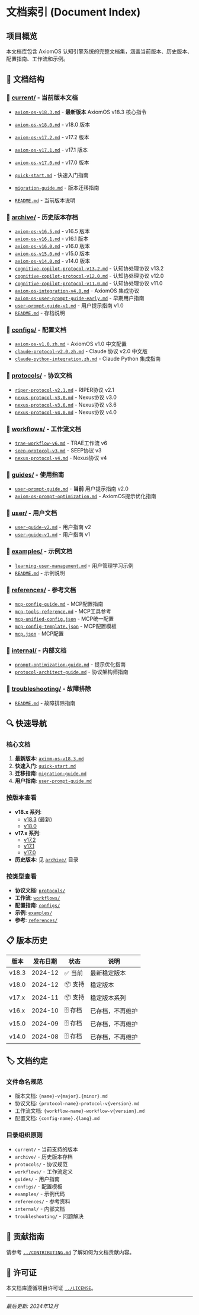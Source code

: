 # 文档索引 (Document Index)

## 项目概览
本文档库包含 AxiomOS 认知引擎系统的完整文档集，涵盖当前版本、历史版本、配置指南、工作流和示例。

## 📁 文档结构

### 📂 [current/](./current/) - 当前版本文档
- [`axiom-os-v18.3.md`](./current/axiom-os-v18.3.md) - **最新版本** AxiomOS v18.3 核心指令

- [`axiom-os-v18.0.md`](./current/axiom-os-v18.0.md) - v18.0 版本
- [`axiom-os-v17.2.md`](./current/axiom-os-v17.2.md) - v17.2 版本
- [`axiom-os-v17.1.md`](./current/axiom-os-v17.1.md) - v17.1 版本
- [`axiom-os-v17.0.md`](./current/axiom-os-v17.0.md) - v17.0 版本
- [`quick-start.md`](./current/quick-start.md) - 快速入门指南
- [`migration-guide.md`](./current/migration-guide.md) - 版本迁移指南
- [`README.md`](./current/README.md) - 当前版本说明

### 📂 [archive/](./archive/) - 历史版本存档
- [`axiom-os-v16.5.md`](./archive/axiom-os-v16.5.md) - v16.5 版本
- [`axiom-os-v16.1.md`](./archive/axiom-os-v16.1.md) - v16.1 版本
- [`axiom-os-v16.0.md`](./archive/axiom-os-v16.0.md) - v16.0 版本
- [`axiom-os-v15.0.md`](./archive/axiom-os-v15.0.md) - v15.0 版本
- [`axiom-os-v14.0.md`](./archive/axiom-os-v14.0.md) - v14.0 版本
- [`cognitive-copilot-protocol-v13.2.md`](./archive/cognitive-copilot-protocol-v13.2.md) - 认知协处理协议 v13.2
- [`cognitive-copilot-protocol-v12.0.md`](./archive/cognitive-copilot-protocol-v12.0.md) - 认知协处理协议 v12.0
- [`cognitive-copilot-protocol-v11.0.md`](./archive/cognitive-copilot-protocol-v11.0.md) - 认知协处理协议 v11.0
- [`axiom-os-integration-v4.0.md`](./archive/axiom-os-integration-v4.0.md) - AxiomOS 集成协议
- [`axiom-os-user-prompt-guide-early.md`](./archive/axiom-os-user-prompt-guide-early.md) - 早期用户指南
- [`user-prompt-guide-v1.md`](./archive/user-prompt-guide-v1.md) - 用户提示指南 v1.0
- [`README.md`](./archive/README.md) - 存档说明

### 📂 [configs/](./configs/) - 配置文档
- [`axiom-os-v1.0.zh.md`](./configs/axiom-os-v1.0.zh.md) - AxiomOS v1.0 中文配置
- [`claude-protocol-v2.0.zh.md`](./configs/claude-protocol-v2.0.zh.md) - Claude 协议 v2.0 中文版
- [`claude-python-integration.zh.md`](./configs/claude-python-integration.zh.md) - Claude Python 集成指南

### 📂 [protocols/](./protocols/) - 协议文档
- [`riper-protocol-v2.1.md`](./protocols/riper-protocol-v2.1.md) - RIPER协议 v2.1
- [`nexus-protocol-v3.0.md`](./protocols/nexus-protocol-v3.0.md) - Nexus协议 v3.0
- [`nexus-protocol-v3.6.md`](./protocols/nexus-protocol-v3.6.md) - Nexus协议 v3.6
- [`nexus-protocol-v4.0.md`](./protocols/nexus-protocol-v4.0.md) - Nexus协议 v4.0

### 📂 [workflows/](./workflows/) - 工作流文档
- [`trae-workflow-v6.md`](./workflows/trae-workflow-v6.md) - TRAE工作流 v6
- [`seep-protocol-v3.md`](./workflows/seep-protocol-v3.md) - SEEP协议 v3
- [`nexus-protocol-v4.md`](./workflows/nexus-protocol-v4.md) - Nexus协议 v4

### 📂 [guides/](./guides/) - 使用指南
- [`user-prompt-guide.md`](./guides/user-prompt-guide.md) - **当前** 用户提示指南 v2.0
- [`axiom-os-prompt-optimization.md`](./guides/axiom-os-prompt-optimization.md) - AxiomOS提示优化指南

### 📂 [user/](./user/) - 用户文档
- [`user-guide-v2.md`](./user/user-guide-v2.md) - 用户指南 v2
- [`user-guide-v1.md`](./user/user-guide-v1.md) - 用户指南 v1

### 📂 [examples/](./examples/) - 示例文档
- [`learning-user-management.md`](./examples/learning-user-management.md) - 用户管理学习示例
- [`README.md`](./examples/README.md) - 示例说明

### 📂 [references/](./references/) - 参考文档
- [`mcp-config-guide.md`](./references/mcp-config-guide.md) - MCP配置指南
- [`mcp-tools-reference.md`](./references/mcp-tools-reference.md) - MCP工具参考
- [`mcp-unified-config.json`](./references/mcp-unified-config.json) - MCP统一配置
- [`mcp-config-template.json`](./references/mcp-config-template.json) - MCP配置模板
- [`mcp.json`](./references/mcp.json) - MCP配置

### 📂 [internal/](./internal/) - 内部文档
- [`prompt-optimization-guide.md`](./internal/prompt-optimization-guide.md) - 提示优化指南
- [`protocol-architect-guide.md`](./internal/protocol-architect-guide.md) - 协议架构师指南

### 📂 [troubleshooting/](./troubleshooting/) - 故障排除
- [`README.md`](./troubleshooting/README.md) - 故障排除指南

## 🔍 快速导航

### 核心文档
1. **最新版本**: [`axiom-os-v18.3.md`](./current/axiom-os-v18.3.md)
2. **快速入门**: [`quick-start.md`](./current/quick-start.md)
3. **迁移指南**: [`migration-guide.md`](./current/migration-guide.md)
4. **用户指南**: [`user-prompt-guide.md`](./guides/user-prompt-guide.md)

### 按版本查看
- **v18.x 系列**: 
  - [v18.3](./current/axiom-os-v18.3.md) (最新)
  - [v18.0](./current/axiom-os-v18.0.md)
- **v17.x 系列**: 
  - [v17.2](./current/axiom-os-v17.2.md)
  - [v17.1](./current/axiom-os-v17.1.md)
  - [v17.0](./current/axiom-os-v17.0.md)
- **历史版本**: 见 [`archive/`](./archive/) 目录

### 按类型查看
- **协议文档**: [`protocols/`](./protocols/)
- **工作流**: [`workflows/`](./workflows/)
- **配置指南**: [`configs/`](./configs/)
- **示例**: [`examples/`](./examples/)
- **参考**: [`references/`](./references/)

## 📋 版本历史

| 版本 | 发布日期 | 状态 | 说明 |
|------|---------|------|------|
| v18.3 | 2024-12 | ✅ 当前 | 最新稳定版本 |
| v18.0 | 2024-12 | 📦 支持 | 稳定版本 |
| v17.x | 2024-11 | 📦 支持 | 稳定版本系列 |
| v16.x | 2024-10 | 🗄️ 存档 | 已存档，不再维护 |
| v15.0 | 2024-09 | 🗄️ 存档 | 已存档，不再维护 |
| v14.0 | 2024-08 | 🗄️ 存档 | 已存档，不再维护 |

## 🏷️ 文档约定

### 文件命名规范
- 版本文档: `{name}-v{major}.{minor}.md`
- 协议文档: `{protocol-name}-protocol-v{version}.md`
- 工作流文档: `{workflow-name}-workflow-v{version}.md`
- 配置文档: `{config-name}.{lang}.md`

### 目录组织原则
- `current/` - 当前支持的版本
- `archive/` - 历史版本存档
- `protocols/` - 协议规范
- `workflows/` - 工作流定义
- `guides/` - 用户指南
- `configs/` - 配置模板
- `examples/` - 示例代码
- `references/` - 参考资料
- `internal/` - 内部文档
- `troubleshooting/` - 问题解决

## 📝 贡献指南
请参考 [`../CONTRIBUTING.md`](../CONTRIBUTING.md) 了解如何为文档贡献内容。

## 📄 许可证
本文档库遵循项目许可证 [`../LICENSE`](../LICENSE)。

---
*最后更新: 2024年12月*